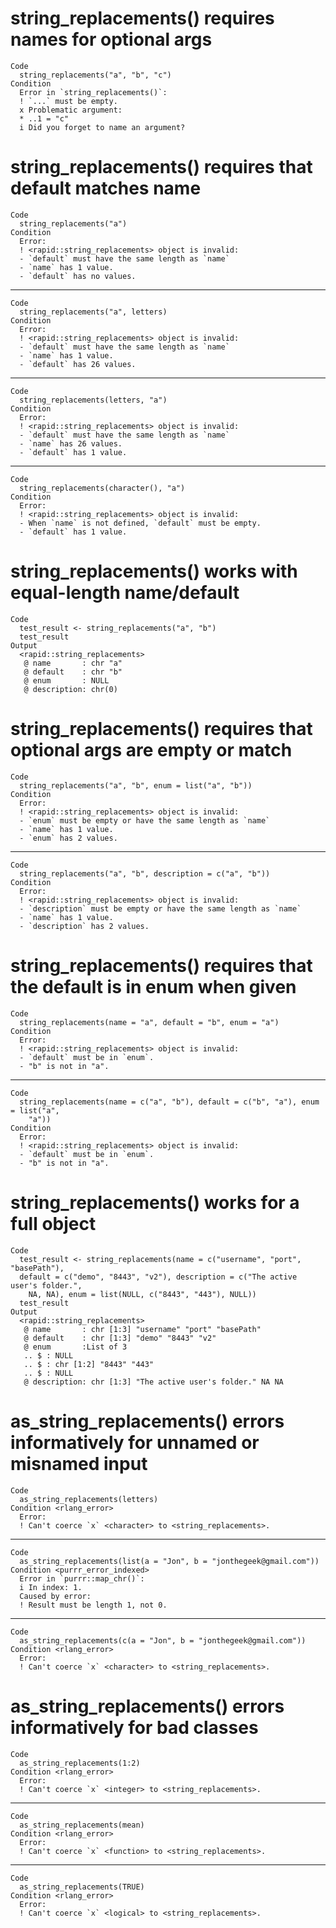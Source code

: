 # string_replacements() requires names for optional args

    Code
      string_replacements("a", "b", "c")
    Condition
      Error in `string_replacements()`:
      ! `...` must be empty.
      x Problematic argument:
      * ..1 = "c"
      i Did you forget to name an argument?

# string_replacements() requires that default matches name

    Code
      string_replacements("a")
    Condition
      Error:
      ! <rapid::string_replacements> object is invalid:
      - `default` must have the same length as `name`
      - `name` has 1 value.
      - `default` has no values.

---

    Code
      string_replacements("a", letters)
    Condition
      Error:
      ! <rapid::string_replacements> object is invalid:
      - `default` must have the same length as `name`
      - `name` has 1 value.
      - `default` has 26 values.

---

    Code
      string_replacements(letters, "a")
    Condition
      Error:
      ! <rapid::string_replacements> object is invalid:
      - `default` must have the same length as `name`
      - `name` has 26 values.
      - `default` has 1 value.

---

    Code
      string_replacements(character(), "a")
    Condition
      Error:
      ! <rapid::string_replacements> object is invalid:
      - When `name` is not defined, `default` must be empty.
      - `default` has 1 value.

# string_replacements() works with equal-length name/default

    Code
      test_result <- string_replacements("a", "b")
      test_result
    Output
      <rapid::string_replacements>
       @ name       : chr "a"
       @ default    : chr "b"
       @ enum       : NULL
       @ description: chr(0) 

# string_replacements() requires that optional args are empty or match

    Code
      string_replacements("a", "b", enum = list("a", "b"))
    Condition
      Error:
      ! <rapid::string_replacements> object is invalid:
      - `enum` must be empty or have the same length as `name`
      - `name` has 1 value.
      - `enum` has 2 values.

---

    Code
      string_replacements("a", "b", description = c("a", "b"))
    Condition
      Error:
      ! <rapid::string_replacements> object is invalid:
      - `description` must be empty or have the same length as `name`
      - `name` has 1 value.
      - `description` has 2 values.

# string_replacements() requires that the default is in enum when given

    Code
      string_replacements(name = "a", default = "b", enum = "a")
    Condition
      Error:
      ! <rapid::string_replacements> object is invalid:
      - `default` must be in `enum`.
      - "b" is not in "a".

---

    Code
      string_replacements(name = c("a", "b"), default = c("b", "a"), enum = list("a",
        "a"))
    Condition
      Error:
      ! <rapid::string_replacements> object is invalid:
      - `default` must be in `enum`.
      - "b" is not in "a".

# string_replacements() works for a full object

    Code
      test_result <- string_replacements(name = c("username", "port", "basePath"),
      default = c("demo", "8443", "v2"), description = c("The active user's folder.",
        NA, NA), enum = list(NULL, c("8443", "443"), NULL))
      test_result
    Output
      <rapid::string_replacements>
       @ name       : chr [1:3] "username" "port" "basePath"
       @ default    : chr [1:3] "demo" "8443" "v2"
       @ enum       :List of 3
       .. $ : NULL
       .. $ : chr [1:2] "8443" "443"
       .. $ : NULL
       @ description: chr [1:3] "The active user's folder." NA NA

# as_string_replacements() errors informatively for unnamed or misnamed input

    Code
      as_string_replacements(letters)
    Condition <rlang_error>
      Error:
      ! Can't coerce `x` <character> to <string_replacements>.

---

    Code
      as_string_replacements(list(a = "Jon", b = "jonthegeek@gmail.com"))
    Condition <purrr_error_indexed>
      Error in `purrr::map_chr()`:
      i In index: 1.
      Caused by error:
      ! Result must be length 1, not 0.

---

    Code
      as_string_replacements(c(a = "Jon", b = "jonthegeek@gmail.com"))
    Condition <rlang_error>
      Error:
      ! Can't coerce `x` <character> to <string_replacements>.

# as_string_replacements() errors informatively for bad classes

    Code
      as_string_replacements(1:2)
    Condition <rlang_error>
      Error:
      ! Can't coerce `x` <integer> to <string_replacements>.

---

    Code
      as_string_replacements(mean)
    Condition <rlang_error>
      Error:
      ! Can't coerce `x` <function> to <string_replacements>.

---

    Code
      as_string_replacements(TRUE)
    Condition <rlang_error>
      Error:
      ! Can't coerce `x` <logical> to <string_replacements>.

